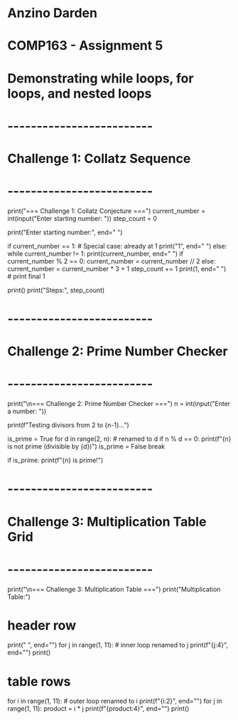 # Anzino Darden
# COMP163 - Assignment 5
# Demonstrating while loops, for loops, and nested loops

# -------------------------
# Challenge 1: Collatz Sequence
# -------------------------
print("=== Challenge 1: Collatz Conjecture ===")
current_number = int(input("Enter starting number: "))
step_count = 0

print("Enter starting number:", end=" ")

if current_number == 1:
    # Special case: already at 1
    print("1", end=" ")
else:
    while current_number != 1:
        print(current_number, end=" ")
        if current_number % 2 == 0:
            current_number = current_number // 2
        else:
            current_number = current_number * 3 + 1
        step_count += 1
    print(1, end=" ")  # print final 1

print()
print("Steps:", step_count)

# -------------------------
# Challenge 2: Prime Number Checker
# -------------------------
print("\n=== Challenge 2: Prime Number Checker ===")
n = int(input("Enter a number: "))

print(f"Testing divisors from 2 to {n-1}...")

is_prime = True
for d in range(2, n):   # renamed to d
    if n % d == 0:
        print(f"{n} is not prime (divisible by {d})")
        is_prime = False
        break

if is_prime:
    print(f"{n} is prime!")

# -------------------------
# Challenge 3: Multiplication Table Grid
# -------------------------
print("\n=== Challenge 3: Multiplication Table ===")
print("Multiplication Table:")

# header row
print("   ", end="")
for j in range(1, 11):   # inner loop renamed to j
    print(f"{j:4}", end="")
print()

# table rows
for i in range(1, 11):   # outer loop renamed to i
    print(f"{i:2}", end="")
    for j in range(1, 11):
        product = i * j
        print(f"{product:4}", end="")
    print()
